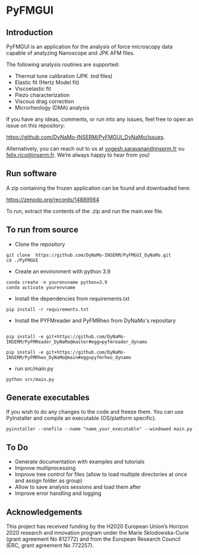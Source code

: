 # PyFMGUI

## Introduction
PyFMGUI is an application for the analysis of force microscopy data capable of analyzing Nanoscope and JPK AFM files.

The following analysis routines are supported:
- Thermal tune calibration (JPK .tnd files)
- Elastic fit (Hertz Model fit)
- Viscoelastic fit
- Piezo characterization
- Viscous drag correction
- Microrheology (DMA) analysis

If you have any ideas, comments, or run into any issues, feel free to open an issue on this repository: 

https://github.com/DyNaMo-INSERM/PyFMGUI_DyNaMo/issues.

Alternatively, you can reach out to us at yogesh.saravanan@inserm.fr ou felix.rico@inserm.fr.
We’re always happy to hear from you!

## Run software
A zip containing the frozen application can be found and downloaded here:

https://zenodo.org/records/14889564

To run, extract the contents of the .zip and run the main.exe file.

## To run from source
- Clone the repository
```
git clone  https://github.com/DyNaMo-INSERM/PyFMGUI_DyNaMo.git
cd ./PyFMGUI
```
- Create an environment with python 3.9
```
conda create -n yourenvname python=3.9 
conda activate yourenvname
```

- Install the dependencies from requirements.txt
```
pip install -r requirements.txt
```
- Install the PYFMreader and PyFMRheo from DyNaMo's repositary
```

pip install -e git+https://github.com/DyNaMo-INSERM/PyFMReader_DyNaMo@master#egg=pyfmreader_dynamo    

pip install -e git+https://github.com/DyNaMo-INSERM/PyFMRheo_DyNaMo@main#egg=pyfmrheo_dynamo

```

- run src/main.py
```
python src/main.py
```

## Generate executables
If you wish to do any changes to the code and freeze them. You can use PyInstaller and compile an executable (OS/platform specific).
```
pyinstaller --onefile --name "name_your_executable" --windowed main.py
```

## To Do
- Generate documentation with examples and tutorials
- Improve multiprocessing
- Improve tree control for files (allow to load multiple directories at once and assign folder as group)
- Allow to save analysis sessions and load them after
- Improve error handling and logging

## Acknowledgements
This project has received funding by the H2020 European Union’s Horizon 2020 research and innovation program under the Marie Sklodowska-Curie (grant agreement No 812772) and from the European Research Council (ERC, grant agreement No 772257).

